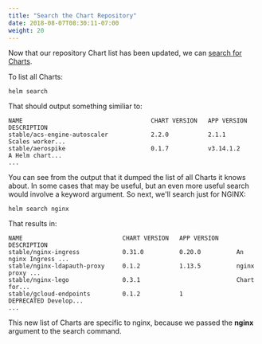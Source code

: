 ```yaml
---
title: "Search the Chart Repository"
date: 2018-08-07T08:30:11-07:00
weight: 20
---
```


Now that our repository Chart list has been updated, we can [search for Charts](https://docs.helm.sh/helm/#helm-search).

To list all Charts:

```
helm search
```

That should output something similiar to:

```
NAME                                    CHART VERSION   APP VERSION                     DESCRIPTION                                                 
stable/acs-engine-autoscaler            2.2.0           2.1.1                           Scales worker...
stable/aerospike                        0.1.7           v3.14.1.2                       A Helm chart...
...
```

You can see from the output that it dumped the list of all Charts it knows about.  In some cases that may be useful, but an even more useful search would involve a keyword argument.  So next, we'll search just for NGINX:

```
helm search nginx
```

That results in:

```
NAME                            CHART VERSION   APP VERSION     DESCRIPTION                                                 
stable/nginx-ingress            0.31.0          0.20.0          An nginx Ingress ...
stable/nginx-ldapauth-proxy     0.1.2           1.13.5          nginx proxy ...
stable/nginx-lego               0.3.1                           Chart for...
stable/gcloud-endpoints         0.1.2           1               DEPRECATED Develop...
...
```

This new list of Charts are specific to nginx, because we passed the **nginx** argument to the search command.
